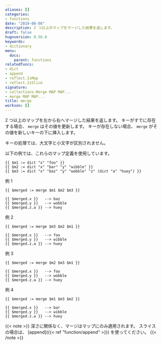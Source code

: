 ```yaml
---
aliases: []
categories:
- functions
date: "2019-08-08"
description: 2 つ以上のマップをマージした結果を返します。
draft: false
hugoversion: 0.56.0
keywords:
- dictionary
menu:
  docs:
    parent: functions
relatedfuncs:
- dict
- append
- reflect.IsMap
- reflect.IsSlice
signature:
- collections.Merge MAP MAP...
- merge MAP MAP...
title: merge
workson: []
---
```


2 つ以上のマップを左から右へマージした結果を返します。 キーがすでに存在する場合、 `merge` はその値を更新します。 キーが存在しない場合、 `merge` がその値を新しいキーの下に挿入します。

キーの処理では、大文字と小文字が区別されません。

以下の例では、これらのマップ定義を使用しています。

```go-html-template
{{ $m1 := dict "x" "foo" }}
{{ $m2 := dict "x" "bar" "y" "wibble" }}
{{ $m3 := dict "x" "baz" "y" "wobble" "z" (dict "a" "huey") }}
```

例 1

```go-html-template
{{ $merged := merge $m1 $m2 $m3 }}

{{ $merged.x }}   --> baz
{{ $merged.y }}   --> wobble
{{ $merged.z.a }} --> huey
```

例 2

```go-html-template
{{ $merged := merge $m3 $m2 $m1 }}

{{ $merged.x }}   --> foo
{{ $merged.y }}   --> wibble
{{ $merged.z.a }} --> huey
```

例 3

```go-html-template
{{ $merged := merge $m2 $m3 $m1 }}

{{ $merged.x }}   --> foo
{{ $merged.y }}   --> wobble
{{ $merged.z.a }} --> huey
```

例 4

```go-html-template
{{ $merged := merge $m1 $m3 $m2 }}

{{ $merged.x }}   --> bar
{{ $merged.y }}   --> wibble
{{ $merged.z.a }} --> huey
```

{{< note >}}
深さに関係なく、マージはマップにのみ適用されます。 スライスの場合は、 [append]({{< ref "function/append" >}}) を使ってください。
{{< /note >}}

